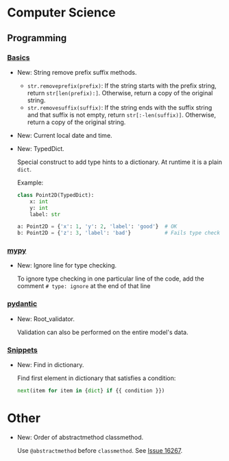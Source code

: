 # Computer Science

## Programming

### [Basics](basics.md)

* New: String remove prefix suffix methods.

    * `str.removeprefix(prefix)`: If the string starts with the prefix string,
      return `str[len(prefix):]`. Otherwise, return a copy of the original string.
    * `str.removesuffix(suffix)`: If the string ends with the suffix string and
      that suffix is not empty, return `str[:-len(suffix)]`. Otherwise, return a
      copy of the original string.
    

* New: Current local date and time.
* New: TypedDict.

    Special construct to add type hints to a dictionary. At runtime it is a plain
    `dict`.
    
    Example:
    
    ```python
    class Point2D(TypedDict):
        x: int
        y: int
        label: str
    
    a: Point2D = {'x': 1, 'y': 2, 'label': 'good'}  # OK
    b: Point2D = {'z': 3, 'label': 'bad'}           # Fails type check
    ```
    

### [mypy](mypy.md)

* New: Ignore line for type checking.

    To ignore type checking in one particular line of the code, add the comment
    `# type: ignore` at the end of that line
    

### [pydantic](pydantic.md)

* New: Root_validator.

    Validation can also be performed on the entire model's data.
    

### [Snippets](snippets.md)

* New: Find in dictionary.

    Find first element  in dictionary that satisfies a condition:
    
    ```python
    next(item for item in {dict} if {{ condition }})
    ```
    

# Other

* New: Order of abstractmethod classmethod.

    Use `@abstractmethod` before `classmethod`. See
    [Issue 16267](https://bugs.python.org/issue16267).